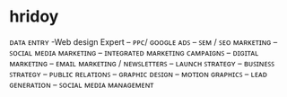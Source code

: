 # hridoy
ᴅᴀᴛᴀ ᴇɴᴛʀʏ -Web design Expert – ᴘᴘᴄ/ ɢᴏᴏɢʟᴇ ᴀᴅꜱ – ꜱᴇᴍ / ꜱᴇᴏ ᴍᴀʀᴋᴇᴛɪɴɢ – ꜱᴏᴄɪᴀʟ ᴍᴇᴅɪᴀ ᴍᴀʀᴋᴇᴛɪɴɢ – ɪɴᴛᴇɢʀᴀᴛᴇᴅ ᴍᴀʀᴋᴇᴛɪɴɢ ᴄᴀᴍᴘᴀɪɢɴꜱ – ᴅɪɢɪᴛᴀʟ ᴍᴀʀᴋᴇᴛɪɴɢ – ᴇᴍᴀɪʟ ᴍᴀʀᴋᴇᴛɪɴɢ / ɴᴇᴡꜱʟᴇᴛᴛᴇʀꜱ – ʟᴀᴜɴᴄʜ ꜱᴛʀᴀᴛᴇɢʏ – ʙᴜꜱɪɴᴇꜱꜱ ꜱᴛʀᴀᴛᴇɢʏ – ᴘᴜʙʟɪᴄ ʀᴇʟᴀᴛɪᴏɴꜱ – ɢʀᴀᴘʜɪᴄ ᴅᴇꜱɪɢɴ – ᴍᴏᴛɪᴏɴ ɢʀᴀᴘʜɪᴄꜱ – ʟᴇᴀᴅ ɢᴇɴᴇʀᴀᴛɪᴏɴ – ꜱᴏᴄɪᴀʟ ᴍᴇᴅɪᴀ ᴍᴀɴᴀɢᴇᴍᴇɴᴛ
